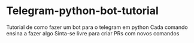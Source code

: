 # Telegram-python-bot-tutorial
Tutorial de como fazer um bot para o telegram em python
Cada comando ensina a fazer algo
Sinta-se livre para criar PRs com novos comandos

